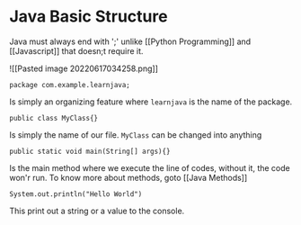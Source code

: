 # Java Basic Structure

Java must always end with ';' unlike [[Python Programming]] and [[Javascript]] that doesn;t require it.

![[Pasted image 20220617034258.png]]


```
package com.example.learnjava;
```
Is simply an organizing feature where `learnjava` is the name of the package. 

```
public class MyClass{}
```
Is simply the name of our file. `MyClass`  can be changed into anything

```
public static void main(String[] args){}
```
Is the main method where we execute the line of codes, without it, the code won'r run. To know more about methods, goto [[Java Methods]]

```
System.out.println("Hello World")
```
This print out a string or a value to the console. 